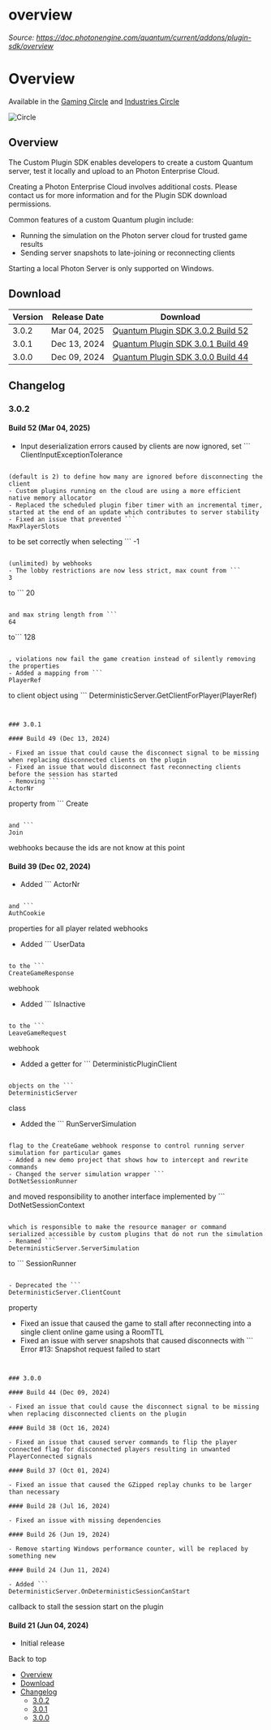 # overview

_Source: https://doc.photonengine.com/quantum/current/addons/plugin-sdk/overview_

# Overview

Available in the [Gaming Circle](https://www.photonengine.com/gaming) and [Industries Circle](https://www.photonengine.com/industries)

![Circle](/v2/img/docs/circles/icon-gaming_1x.png)

## Overview

The Custom Plugin SDK enables developers to create a custom Quantum server, test it locally and upload to an Photon Enterprise Cloud.

Creating a Photon Enterprise Cloud involves additional costs. Please contact us for more information and for the Plugin SDK download permissions.

Common features of a custom Quantum plugin include:

- Running the simulation on the Photon server cloud for trusted game results
- Sending server snapshots to late-joining or reconnecting clients

Starting a local Photon Server is only supported on Windows.

## Download

| Version | Release Date | Download |
| --- | --- | --- |
| 3.0.2 | Mar 04, 2025 | [Quantum Plugin SDK 3.0.2 Build 52](https://dashboard.photonengine.com/download/quantum/quantum-plugin-sdk-3.0.2.zip) | [Release Notes](#build-52-mar-04-2025) |
| 3.0.1 | Dec 13, 2024 | [Quantum Plugin SDK 3.0.1 Build 49](https://dashboard.photonengine.com/download/quantum/quantum-plugin-sdk-3.0.1.zip) | [Release Notes](#build-49-dec-13-2024) |
| 3.0.0 | Dec 09, 2024 | [Quantum Plugin SDK 3.0.0 Build 44](https://dashboard.photonengine.com/download/quantum/quantum-plugin-sdk-3.0.0-44.zip) | [Release Notes](#build-44-dec-09-2024) |

## Changelog

### 3.0.2

#### Build 52 (Mar 04, 2025)

- Input deserialization errors caused by clients are now ignored, set ```
ClientInputExceptionTolerance
```

(default is 2) to define how many are ignored before disconnecting the client
- Custom plugins running on the cloud are using a more efficient native memory allocator
- Replaced the scheduled plugin fiber timer with an incremental timer, started at the end of an update which contributes to server stability
- Fixed an issue that prevented ```
MaxPlayerSlots
```

to be set correctly when selecting ```
  -1
```

(unlimited) by webhooks
- The lobby restrictions are now less strict, max count from ```
3
```

to ```
20
```

and max string length from ```
64
```

to```
128
```

, violations now fail the game creation instead of silently removing the properties
- Added a mapping from ```
PlayerRef
```

to client object using ```
DeterministicServer.GetClientForPlayer(PlayerRef)
```


### 3.0.1

#### Build 49 (Dec 13, 2024)

- Fixed an issue that could cause the disconnect signal to be missing when replacing disconnected clients on the plugin
- Fixed an issue that would disconnect fast reconnecting clients before the session has started
- Removing ```
ActorNr
```

property from ```
Create
```

and ```
Join
```

webhooks because the ids are not know at this point

#### Build 39 (Dec 02, 2024)

- Added ```
ActorNr
```

and ```
AuthCookie
```

properties for all player related webhooks
- Added ```
UserData
```

to the ```
CreateGameResponse
```

webhook
- Added ```
IsInactive
```

to the ```
LeaveGameRequest
```

webhook
- Added a getter for ```
DeterministicPluginClient
```

objects on the ```
DeterministicServer
```

class
- Added the ```
RunServerSimulation
```

flag to the CreateGame webhook response to control running server simulation for particular games
- Added a new demo project that shows how to intercept and rewrite commands
- Changed the server simulation wrapper ```
DotNetSessionRunner
```

and moved responsibility to another interface implemented by ```
DotNetSessionContext
```

which is responsible to make the resource manager or command serialized accessible by custom plugins that do not run the simulation
- Renamed ```
DeterministicServer.ServerSimulation
```

to ```
SessionRunner
```

- Deprecated the ```
DeterministicServer.ClientCount
```

property
- Fixed an issue that caused the game to stall after reconnecting into a single client online game using a RoomTTL
- Fixed an issue with server snapshots that caused disconnects with ```
Error #13: Snapshot request failed to start
```


### 3.0.0

#### Build 44 (Dec 09, 2024)

- Fixed an issue that could cause the disconnect signal to be missing when replacing disconnected clients on the plugin

#### Build 38 (Oct 16, 2024)

- Fixed an issue that caused server commands to flip the player connected flag for disconnected players resulting in unwanted PlayerConnected signals

#### Build 37 (Oct 01, 2024)

- Fixed an issue that caused the GZipped replay chunks to be larger than necessary

#### Build 28 (Jul 16, 2024)

- Fixed an issue with missing dependencies

#### Build 26 (Jun 19, 2024)

- Remove starting Windows performance counter, will be replaced by something new

#### Build 24 (Jun 11, 2024)

- Added ```
DeterministicServer.OnDeterministicSessionCanStart
```

callback to stall the session start on the plugin

#### Build 21 (Jun 04, 2024)

- Initial release

Back to top

- [Overview](#overview)
- [Download](#download)
- [Changelog](#changelog)
  - [3.0.2](#section)
  - [3.0.1](#section-1)
  - [3.0.0](#section-2)